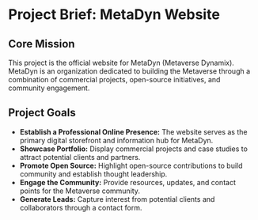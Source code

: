 # Project Brief: MetaDyn Website

## Core Mission

This project is the official website for MetaDyn (Metaverse Dynamix). MetaDyn is an organization dedicated to building the Metaverse through a combination of commercial projects, open-source initiatives, and community engagement.

## Project Goals

*   **Establish a Professional Online Presence:** The website serves as the primary digital storefront and information hub for MetaDyn.
*   **Showcase Portfolio:** Display commercial projects and case studies to attract potential clients and partners.
*   **Promote Open Source:** Highlight open-source contributions to build community and establish thought leadership.
*   **Engage the Community:** Provide resources, updates, and contact points for the Metaverse community.
*   **Generate Leads:** Capture interest from potential clients and collaborators through a contact form.

